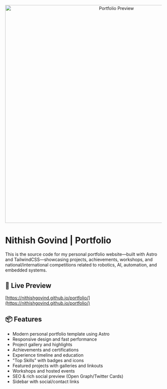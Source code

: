 <p align="center">
  <img src="https://nithishgovind.github.io/portfolio/webpage.png" width="700" alt="Portfolio Preview"/>
</p>

# Nithish Govind | Portfolio

This is the source code for my personal portfolio website—built with Astro and TailwindCSS—showcasing projects, achievements, workshops, and national/international competitions related to robotics, AI, automation, and embedded systems.

## 🚀 Live Preview

[https://nithishgovind.github.io/portfolio/](https://nithishgovind.github.io/portfolio/)

## 📦 Features

- Modern personal portfolio template using Astro
- Responsive design and fast performance
- Project gallery and highlights
- Achievements and certifications
- Experience timeline and education
- "Top Skills" with badges and icons
- Featured projects with galleries and linkouts
- Workshops and hosted events
- SEO & rich social preview (Open Graph/Twitter Cards)
- Sidebar with social/contact links


